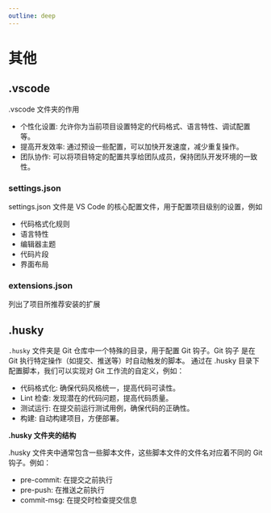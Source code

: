 ```yaml
---
outline: deep
---
```


# 其他

## .vscode

.vscode 文件夹的作用

- 个性化设置: 允许你为当前项目设置特定的代码格式、语言特性、调试配置等。
- 提高开发效率: 通过预设一些配置，可以加快开发速度，减少重复操作。
- 团队协作: 可以将项目特定的配置共享给团队成员，保持团队开发环境的一致性。

### settings.json
settings.json 文件是 VS Code 的核心配置文件，用于配置项目级别的设置，例如

- 代码格式化规则
- 语言特性
- 编辑器主题
- 代码片段
- 界面布局

### extensions.json

列出了项目所推荐安装的扩展

## .husky

`.husky` 文件夹是 Git 仓库中一个特殊的目录，用于配置 Git 钩子。Git 钩子 是在 Git 执行特定操作（如提交、推送等）时自动触发的脚本。
通过在 .husky 目录下配置脚本，我们可以实现对 Git 工作流的自定义，例如：

- 代码格式化: 确保代码风格统一，提高代码可读性。
- Lint 检查: 发现潜在的代码问题，提高代码质量。
- 测试运行: 在提交前运行测试用例，确保代码的正确性。
- 构建: 自动构建项目，方便部署。

**.husky 文件夹的结构**

.husky 文件夹中通常包含一些脚本文件，这些脚本文件的文件名对应着不同的 Git 钩子。例如：

- pre-commit: 在提交之前执行
- pre-push: 在推送之前执行
- commit-msg: 在提交时检查提交信息